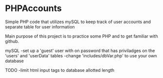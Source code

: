PHPAccounts
===========

Simple PHP code that utilizes mySQL to keep track of user accounts and separate table for user information

Main purpose of this project is to practice some PHP and to get familiar with github.

mySQL
  -set up a 'guest' user with on password that has priviladges on the 'users' and 'userData' tables
  -change 'includes/dbVar.php' to use your own database

TODO
	-limit html input tags to database allotted length